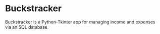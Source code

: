 # Buckstracker
Buckstracker is a Python-Tkinter app for managing income and expenses via an SQL database.
